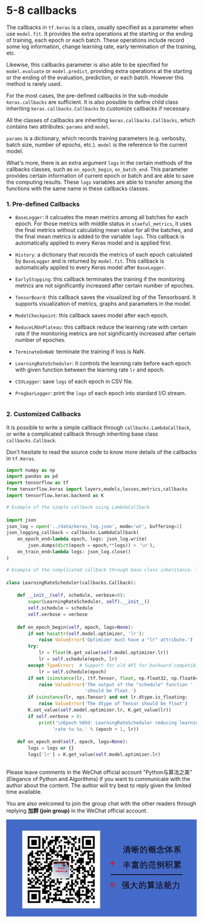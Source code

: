 # 5-8 callbacks

The callbacks in `tf.keras` is a class, usually specified as a parameter when use `model.fit`. It provides the extra operations at the starting or the ending of training, each epoch or each batch. These operations include record some log information, change learning rate, early termination of the training, etc.

Likewise, this callbacks parameter is also able to be specified for `model.evaluate` or `model.predict`, providing extra operations at the starting or the ending of the evaluation, prediction, or each batch. However this method is rarely used.

For the most cases, the pre-defined callbacks in the sub-module `keras.callbacks` are sufficient. It is also possible to define child class inheriting `keras.callbacks.Callbacks` to customize callbacks if necessary.

All the classes of callbacks are inheriting `keras.callbacks.Callbacks`, which contains two attributes: `params` and `model`. 

`params` is a dictionary, which records training parameters (e.g. verbosity, batch size, number of epochs, etc.). `model` is the reference to the current model.

What's more, there is an extra argument `logs` in the certain methods of the callbacks classes, such as `on_epoch_begin`, `on_batch_end`. This parameter provides certain information of current epoch or batch and are able to save the computing results. These `logs` variables are able to transfer among the functions with the same name in these callbacks classes.



### 1. Pre-defined Callbacks


* `BaseLogger`: it calcuates the mean metrics among all batches for each epoch. For those metrics with middle status in `staeful_metrics`, it uses the final metrics without calculating mean value for all the batches, and the final mean metrics is added to the variable `logs`. This callback is automatically applied to every Keras model and is applied first.

* `History`: a dictionary that records the metrics of each epoch calculated by `BaseLogger` and is returned by `model.fit`. This callback is automatically applied to every Keras model after `BaseLogger`.

* `EarlyStopping`: this callback terminates the training if the monitoring metrics are not significantly increased after certain number of epoches.

* `TensorBoard`: this callback saves the visualized log of the Tensorboard. It supports visualization of metrics, graphs and parameters in the model.

* `ModelCheckpoint`: this callback saves model after each epoch.

* `ReduceLROnPlateau`: this callback reduce the learning rate with certain rate if the monitoring metrics are not significantly increased after certain number of epoches.

* `TerminateOnNaN`: terminate the training if loss is NaN.

* `LearningRateScheduler`: it controls the learning rate before each epoch with given function between the learning rate `lr` and epoch.

* `CSVLogger`: save `logs` of each epoch in CSV file.

* `ProgbarLogger`: print the `logs` of each epoch into stardard I/O stream.



```python

```

### 2. Customized Callbacks


It is possible to write a simple callback through `callbacks.LambdaCallback`, or write a complicated callback through inheriting base class `callbacks.Callback`.

Don't hesitate to read the source code to know more details of the callbacks in `tf.Keras`.

```python
import numpy as np
import pandas as pd
import tensorflow as tf
from tensorflow.keras import layers,models,losses,metrics,callbacks
import tensorflow.keras.backend as K 

```

```python
# Example of the simple callback using LambdaCallback

import json
json_log = open('../data/keras_log.json', mode='wt', buffering=1)
json_logging_callback = callbacks.LambdaCallback(
    on_epoch_end=lambda epoch, logs: json_log.write(
        json.dumps(dict(epoch = epoch,**logs)) + '\n'),
    on_train_end=lambda logs: json_log.close()
)

```

```python
# Example of the complicated callback through base class inheritance. This is the source code of LearningRateScheduler.

class LearningRateScheduler(callbacks.Callback):
    
    def __init__(self, schedule, verbose=0):
        super(LearningRateScheduler, self).__init__()
        self.schedule = schedule
        self.verbose = verbose

    def on_epoch_begin(self, epoch, logs=None):
        if not hasattr(self.model.optimizer, 'lr'):
            raise ValueError('Optimizer must have a "lr" attribute.')
        try:  
            lr = float(K.get_value(self.model.optimizer.lr))
            lr = self.schedule(epoch, lr)
        except TypeError:  # Support for old API for backward compatibility
            lr = self.schedule(epoch)
        if not isinstance(lr, (tf.Tensor, float, np.float32, np.float64)):
            raise ValueError('The output of the "schedule" function '
                             'should be float.')
        if isinstance(lr, ops.Tensor) and not lr.dtype.is_floating:
            raise ValueError('The dtype of Tensor should be float')
        K.set_value(self.model.optimizer.lr, K.get_value(lr))
        if self.verbose > 0:
            print('\nEpoch %05d: LearningRateScheduler reducing learning '
                 'rate to %s.' % (epoch + 1, lr))

    def on_epoch_end(self, epoch, logs=None):
        logs = logs or {}
        logs['lr'] = K.get_value(self.model.optimizer.lr)

```

```python

```

Please leave comments in the WeChat official account "Python与算法之美" (Elegance of Python and Algorithms) if you want to communicate with the author about the content. The author will try best to reply given the limited time available.

You are also welcomed to join the group chat with the other readers through replying **加群 (join group)** in the WeChat official account.

![image.png](../data/Python与算法之美logo.jpg)
